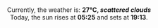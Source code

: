 <p  align="center"><br/>Currently, the weather is: <b> 27°C, <i>scattered clouds</i></b></br>Today, the sun rises at <b>05:25</b> and sets at <b>19:13</b>.</p>